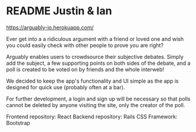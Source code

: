 # README Justin & Ian
https://arguably-io.herokuapp.com/

Ever get into a a ridiculous argument with a friend or loved one and wish you could easily check with other people to prove you are right?

Arguably enables users to crowdsource their subjective debates. Simply add the subject, a few supporting points on both sides of the debate, and a poll is created to be voted on by friends and the whole interweb!

We decided to keep the app's functionality and UI simple as the app is designed for quick use (probably often at a bar).

For further development, a login and sign up will be necessary so that polls cannot be deleted by anyone visiting the site, only the creator of the poll.

Frontend repository: React
Backend repository: Rails
CSS Framework: Bootstrap
